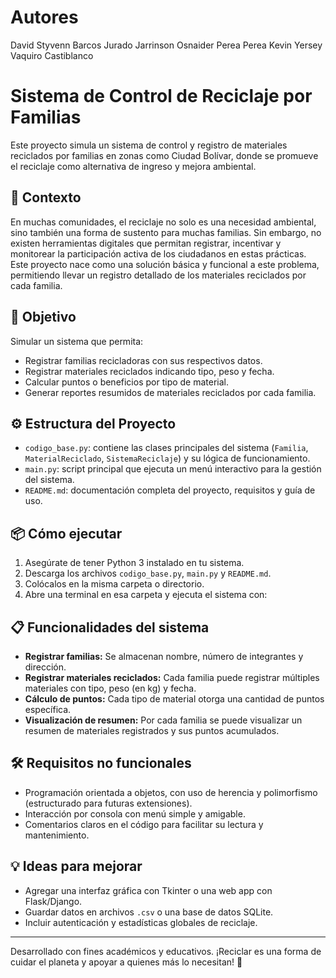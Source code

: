# Autores

David Styvenn Barcos Jurado
Jarrinson Osnaider Perea Perea
Kevin Yersey Vaquiro Castiblanco

# Sistema de Control de Reciclaje por Familias

Este proyecto simula un sistema de control y registro de materiales reciclados por familias en zonas como Ciudad Bolívar, donde se promueve el reciclaje como alternativa de ingreso y mejora ambiental.

## 🧩 Contexto

En muchas comunidades, el reciclaje no solo es una necesidad ambiental, sino también una forma de sustento para muchas familias. Sin embargo, no existen herramientas digitales que permitan registrar, incentivar y monitorear la participación activa de los ciudadanos en estas prácticas. Este proyecto nace como una solución básica y funcional a este problema, permitiendo llevar un registro detallado de los materiales reciclados por cada familia.

## 🎯 Objetivo

Simular un sistema que permita:
- Registrar familias recicladoras con sus respectivos datos.
- Registrar materiales reciclados indicando tipo, peso y fecha.
- Calcular puntos o beneficios por tipo de material.
- Generar reportes resumidos de materiales reciclados por cada familia.

## ⚙️ Estructura del Proyecto

- `codigo_base.py`: contiene las clases principales del sistema (`Familia`, `MaterialReciclado`, `SistemaReciclaje`) y su lógica de funcionamiento.
- `main.py`: script principal que ejecuta un menú interactivo para la gestión del sistema.
- `README.md`: documentación completa del proyecto, requisitos y guía de uso.

## 📦 Cómo ejecutar

1. Asegúrate de tener Python 3 instalado en tu sistema.
2. Descarga los archivos `codigo_base.py`, `main.py` y `README.md`.
3. Colócalos en la misma carpeta o directorio.
4. Abre una terminal en esa carpeta y ejecuta el sistema con:

## 📋 Funcionalidades del sistema

- **Registrar familias:** Se almacenan nombre, número de integrantes y dirección.
- **Registrar materiales reciclados:** Cada familia puede registrar múltiples materiales con tipo, peso (en kg) y fecha.
- **Cálculo de puntos:** Cada tipo de material otorga una cantidad de puntos específica.
- **Visualización de resumen:** Por cada familia se puede visualizar un resumen de materiales registrados y sus puntos acumulados.

## 🛠️ Requisitos no funcionales

- Programación orientada a objetos, con uso de herencia y polimorfismo (estructurado para futuras extensiones).
- Interacción por consola con menú simple y amigable.
- Comentarios claros en el código para facilitar su lectura y mantenimiento.

## 💡 Ideas para mejorar

- Agregar una interfaz gráfica con Tkinter o una web app con Flask/Django.
- Guardar datos en archivos `.csv` o una base de datos SQLite.
- Incluir autenticación y estadísticas globales de reciclaje.

---

Desarrollado con fines académicos y educativos. ¡Reciclar es una forma de cuidar el planeta y apoyar a quienes más lo necesitan! 🌱
